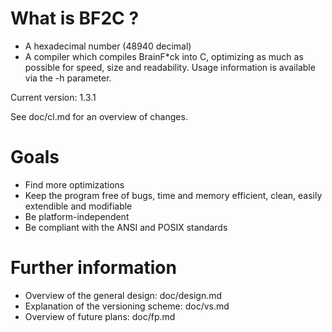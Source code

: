 What is BF2C ?
==============

* A hexadecimal number (48940 decimal)
* A compiler which compiles BrainF\*ck into C, optimizing as much as possible for speed, size and readability.  Usage information is available via the -h parameter.

Current version: 1.3.1

See doc/cl.md for an overview of changes.

Goals
=====
* Find more optimizations
* Keep the program free of bugs, time and memory efficient, clean, easily extendible and modifiable
* Be platform-independent
* Be compliant with the ANSI and POSIX standards

Further information
===================

* Overview of the general design: doc/design.md
* Explanation of the versioning scheme: doc/vs.md
* Overview of future plans: doc/fp.md
